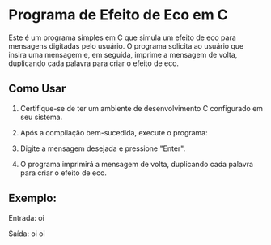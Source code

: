 # Programa de Efeito de Eco em C

Este é um programa simples em C que simula um efeito de eco para mensagens digitadas pelo usuário. O programa solicita ao usuário que insira uma mensagem e, em seguida, imprime a mensagem de volta, duplicando cada palavra para criar o efeito de eco.

## Como Usar

1. Certifique-se de ter um ambiente de desenvolvimento C configurado em seu sistema.

2. Após a compilação bem-sucedida, execute o programa:

3. Digite a mensagem desejada e pressione "Enter".

4. O programa imprimirá a mensagem de volta, duplicando cada palavra para criar o efeito de eco.

## Exemplo:

Entrada: oi

Saída: oi oi

